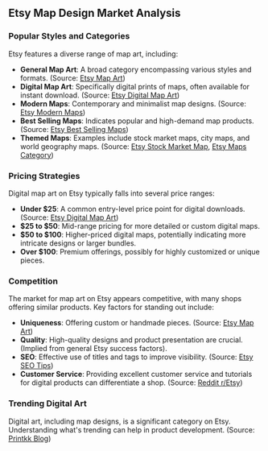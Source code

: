 ## Etsy Map Design Market Analysis

### Popular Styles and Categories
Etsy features a diverse range of map art, including:
- **General Map Art**: A broad category encompassing various styles and formats. (Source: [Etsy Map Art](https://www.etsy.com/market/map_art))
- **Digital Map Art**: Specifically digital prints of maps, often available for instant download. (Source: [Etsy Digital Map Art](https://www.etsy.com/market/digital_map_art))
- **Modern Maps**: Contemporary and minimalist map designs. (Source: [Etsy Modern Maps](https://www.etsy.com/market/modern_maps))
- **Best Selling Maps**: Indicates popular and high-demand map products. (Source: [Etsy Best Selling Maps](https://www.etsy.com/market/best_selling_maps))
- **Themed Maps**: Examples include stock market maps, city maps, and world geography maps. (Source: [Etsy Stock Market Map](https://www.etsy.com/market/stock_market_map?ref=lp_queries_internal_bottom-21), [Etsy Maps Category](https://www.etsy.com/c/home-and-living/home-decor/wall-decor/wall-hangings/maps))

### Pricing Strategies
Digital map art on Etsy typically falls into several price ranges:
- **Under $25**: A common entry-level price point for digital downloads. (Source: [Etsy Digital Map Art](https://www.etsy.com/market/digital_map_art))
- **$25 to $50**: Mid-range pricing for more detailed or custom digital maps.
- **$50 to $100**: Higher-priced digital maps, potentially indicating more intricate designs or larger bundles.
- **Over $100**: Premium offerings, possibly for highly customized or unique pieces.

### Competition
The market for map art on Etsy appears competitive, with many shops offering similar products. Key factors for standing out include:
- **Uniqueness**: Offering custom or handmade pieces. (Source: [Etsy Map Art](https://www.etsy.com/market/map_art))
- **Quality**: High-quality designs and product presentation are crucial. (Implied from general Etsy success factors).
- **SEO**: Effective use of titles and tags to improve visibility. (Source: [Etsy SEO Tips](https://www.nembol.com/ecommerce-tips/etsy-seo-tips))
- **Customer Service**: Providing excellent customer service and tutorials for digital products can differentiate a shop. (Source: [Reddit r/Etsy](https://www.reddit.com/r/Etsy/comments/15vupxe/for_my_etsy_sellers_that_do_primarily_digital/))

### Trending Digital Art
Digital art, including map designs, is a significant category on Etsy. Understanding what's trending can help in product development. (Source: [Printkk Blog](https://www.printkk.com/blog/articles/best-selling-digital-art-on-etsy?srsltid=AfmBOopCjM7raJ-fbv1zBnEqHSrzXfc7A8NhQ41G7MuOG7Ce7SdPUEJW))
